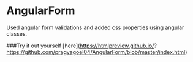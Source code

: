# AngularForm

Used angular form validations and added css properties using angular classes.

###Try it out yourself [here](https://htmlpreview.github.io/?
https://github.com/pragyagoel04/AngularForm/blob/master/index.html)
